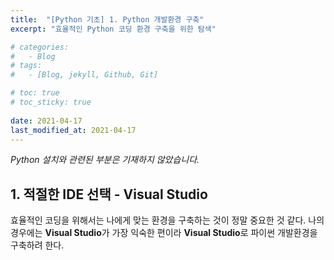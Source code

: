 ```yaml
---
title:  "[Python 기초] 1. Python 개발환경 구축"
excerpt: "효율적인 Python 코딩 환경 구축을 위한 탐색"

# categories:
#   - Blog
# tags:
#   - [Blog, jekyll, Github, Git]

# toc: true
# toc_sticky: true
 
date: 2021-04-17
last_modified_at: 2021-04-17
---
```


_Python 설치와 관련된 부분은 기재하지 않았습니다._

## 1. 적절한 IDE 선택 - Visual Studio

효율적인 코딩을 위해서는 나에게 맞는 환경을 구축하는 것이 정말 중요한 것 같다. 나의 경우에는 **Visual Studio**가 가장 익숙한 편이라 **Visual Studio**로 파이썬 개발환경을 구축하려 한다.
